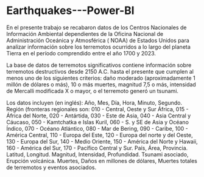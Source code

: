 # Earthquakes---Power-BI

En el presente trabajo se recabaron datos de los Centros Nacionales de Información Ambiental dependientes de la Oficina Nacional de Administración Oceánica y Atmosférica ( NOAA) de Estados Unidos para analizar información sobre los terremotos ocurridos a lo largo del planeta Tierra en el período comprendido entre el año 1700 y 2023. 

La base de datos de terremotos significativos contiene información sobre terremotos destructivos desde 2150 A.C. hasta el presente que cumplen al menos uno de los siguientes criterios: daño moderado (aproximadamente 1 millón de dólares o más), 10 o más muertes, magnitud 7,5 o más, intensidad de Mercalli modificada X o mayor, o el terremoto generó un tsunami.

Los datos incluyen (en inglés):
Año, Mes, Día, Hora, Minuto, Segundo. 
Región (fronteras regionales son: 010 - Central, Oeste y Sur África, 015 - África del Norte, 020 - Antártida, 030 - Este de Asia, 040 - Asia Central y Cáucaso, 050 - Kamtchatka e Islas Kuril, 060 - S. y SE de Asia y Océano Índico, 070 - Océano Atlántico, 080 - Mar de Bering, 090 - Caribe, 100 - América Central, 110 - Europa del Este, 120 - Europa del norte y del Oeste, 130 - Europa del Sur, 140 - Medio Oriente, 150 - América del Norte y Hawaii, 160 - América del Sur, 170 - Pacífico Central y Sur. 
País, Área, Provincia.
Latitud, Longitud. 
Magnitud, Intensidad, Profundidad.
Tsunami asociado, Erupción volcánica. 
Muertes, Daños en millones de dólares, Muertes totales de terremotos y eventos asociados.


